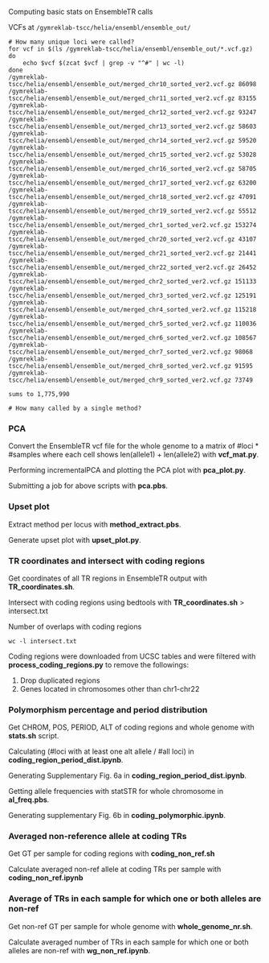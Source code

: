 Computing basic stats on EnsembleTR calls

VCFs at `/gymreklab-tscc/helia/ensembl/ensemble_out/`

```
# How many unique loci were called?
for vcf in $(ls /gymreklab-tscc/helia/ensembl/ensemble_out/*.vcf.gz)
do 
    echo $vcf $(zcat $vcf | grep -v "^#" | wc -l)
done
/gymreklab-tscc/helia/ensembl/ensemble_out/merged_chr10_sorted_ver2.vcf.gz 86098
/gymreklab-tscc/helia/ensembl/ensemble_out/merged_chr11_sorted_ver2.vcf.gz 83155
/gymreklab-tscc/helia/ensembl/ensemble_out/merged_chr12_sorted_ver2.vcf.gz 93247
/gymreklab-tscc/helia/ensembl/ensemble_out/merged_chr13_sorted_ver2.vcf.gz 58603
/gymreklab-tscc/helia/ensembl/ensemble_out/merged_chr14_sorted_ver2.vcf.gz 59520
/gymreklab-tscc/helia/ensembl/ensemble_out/merged_chr15_sorted_ver2.vcf.gz 53028
/gymreklab-tscc/helia/ensembl/ensemble_out/merged_chr16_sorted_ver2.vcf.gz 58705
/gymreklab-tscc/helia/ensembl/ensemble_out/merged_chr17_sorted_ver2.vcf.gz 63200
/gymreklab-tscc/helia/ensembl/ensemble_out/merged_chr18_sorted_ver2.vcf.gz 47091
/gymreklab-tscc/helia/ensembl/ensemble_out/merged_chr19_sorted_ver2.vcf.gz 55512
/gymreklab-tscc/helia/ensembl/ensemble_out/merged_chr1_sorted_ver2.vcf.gz 153274
/gymreklab-tscc/helia/ensembl/ensemble_out/merged_chr20_sorted_ver2.vcf.gz 43107
/gymreklab-tscc/helia/ensembl/ensemble_out/merged_chr21_sorted_ver2.vcf.gz 21441
/gymreklab-tscc/helia/ensembl/ensemble_out/merged_chr22_sorted_ver2.vcf.gz 26452
/gymreklab-tscc/helia/ensembl/ensemble_out/merged_chr2_sorted_ver2.vcf.gz 151133
/gymreklab-tscc/helia/ensembl/ensemble_out/merged_chr3_sorted_ver2.vcf.gz 125191
/gymreklab-tscc/helia/ensembl/ensemble_out/merged_chr4_sorted_ver2.vcf.gz 115218
/gymreklab-tscc/helia/ensembl/ensemble_out/merged_chr5_sorted_ver2.vcf.gz 110036
/gymreklab-tscc/helia/ensembl/ensemble_out/merged_chr6_sorted_ver2.vcf.gz 108567
/gymreklab-tscc/helia/ensembl/ensemble_out/merged_chr7_sorted_ver2.vcf.gz 98068
/gymreklab-tscc/helia/ensembl/ensemble_out/merged_chr8_sorted_ver2.vcf.gz 91595
/gymreklab-tscc/helia/ensembl/ensemble_out/merged_chr9_sorted_ver2.vcf.gz 73749

sums to 1,775,990

# How many called by a single method?
```

### PCA

Convert the EnsembleTR vcf file for the whole genome to a matrix of #loci * #samples where each cell shows len(allele1) + len(allele2) with **vcf_mat.py**.

Performing incrementalPCA and plotting the PCA plot with **pca_plot.py**.

Submitting a job for above scripts with **pca.pbs**.


### Upset plot

Extract method per locus with **method_extract.pbs**.

Generate upset plot with **upset_plot.py**.


### TR coordinates and intersect with coding regions

Get coordinates of all TR regions in EnsembleTR output with **TR_coordinates.sh**.

Intersect with coding regions using bedtools with **TR_coordinates.sh** > intersect.txt

Number of overlaps with coding regions 

```
wc -l intersect.txt
```

Coding regions were downloaded from UCSC tables and were filtered with **process_coding_regions.py** to remove the followings:

1. Drop duplicated regions
2. Genes located in chromosomes other than chr1-chr22


### Polymorphism percentage and period distribution 

Get CHROM, POS, PERIOD, ALT of coding regions and whole genome with **stats.sh** script. 

Calculating (#loci with at least one alt allele / #all loci) in **coding_region_period_dist.ipynb**.

Generating Supplementary Fig. 6a in **coding_region_period_dist.ipynb**.

Getting allele frequencies with statSTR for whole chromosome in **al_freq.pbs**.

Generating supplementary Fig. 6b in **coding_polymorphic.ipynb**.


### Averaged non-reference allele at coding TRs

Get GT per sample for coding regions with **coding_non_ref.sh**

Calculate averaged non-ref allele at coding TRs per sample with **coding_non_ref.ipynb**


### Average of TRs in each sample for which one or both alleles are non-ref

Get non-ref GT per sample for whole genome with **whole_genome_nr.sh**.

Calculate averaged number of TRs in each sample for which one or both alleles are non-ref with **wg_non_ref.ipynb**.


